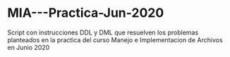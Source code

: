 # MIA---Practica-Jun-2020
Script con instrucciones DDL y DML que resuelven los problemas planteados en la practica del curso Manejo e Implementacion de Archivos en Junio 2020
